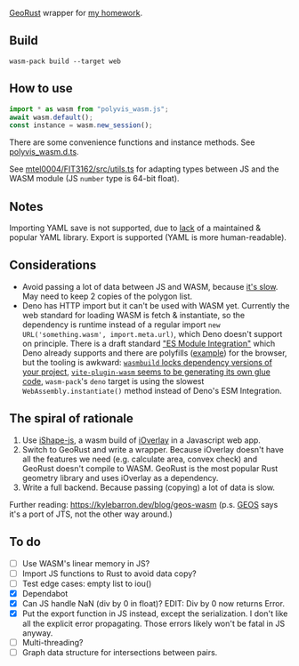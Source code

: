 [GeoRust](https://github.com/georust/geo) wrapper for [my homework](https://github.com/mtel0004/FIT3162).

## Build
`wasm-pack build --target web`

## How to use
```Javascript
import * as wasm from "polyvis_wasm.js";
await wasm.default();
const instance = wasm.new_session();
```
There are some convenience functions and instance methods. See [polyvis_wasm.d.ts](https://github.com/Klaaktu/polyvis-wasm/blob/pkg/polyvis_wasm.d.ts).

See [mtel0004/FIT3162/src/utils.ts](https://github.com/mtel0004/FIT3162/blob/main/src/utils.ts) for adapting types between JS and the WASM module (JS `number` type is 64-bit float).

## Notes
Importing YAML save is not supported, due to [lack](https://github.com/acatton/serde-yaml-ng?tab=readme-ov-file#update-july-2025) of a maintained & popular YAML library. Export is supported (YAML is more human-readable).

## Considerations
- Avoid passing a lot of data between JS and WASM, because [it's slow](https://rustwasm.github.io/docs/book/game-of-life/implementing.html#interfacing-rust-and-javascript). May need to keep 2 copies of the polygon list.
- Deno has HTTP import but it can't be used with WASM yet. Currently the web standard for loading WASM is fetch & instantiate, so the dependency is runtime instead of a regular import `new URL('something.wasm', import.meta.url)`, which Deno doesn't support on principle. There is a draft standard ["ES Module Integration"](https://github.com/WebAssembly/esm-integration/tree/main/proposals/esm-integration) which Deno already supports and there are polyfills ([example](https://github.com/Menci/vite-plugin-wasm)) for the browser, but the tooling is awkward: [`wasmbuild` locks dependency versions of your project](https://github.com/denoland/wasmbuild/blob/main/lib/versions.ts), [`vite-plugin-wasm` seems to be generating its own glue code](https://github.com/Menci/vite-plugin-wasm/blob/main/src/wasm-parser.ts), `wasm-pack`'s `deno` target is using the slowest `WebAssembly.instantiate()` method instead of Deno's ESM Integration.

## The spiral of rationale
1. Use [iShape-js](https://github.com/iShape-Rust/iShape-js), a wasm build of [iOverlay](https://github.com/iShape-Rust/iOverlay) in a Javascript web app.
2. Switch to GeoRust and write a wrapper. Because iOverlay doesn't have all the features we need (e.g. calculate area, convex check) and GeoRust doesn't compile to WASM. GeoRust is the most popular Rust geometry library and uses iOverlay as a dependency.
3. Write a full backend. Because passing (copying) a lot of data is slow.

Further reading: https://kylebarron.dev/blog/geos-wasm (p.s. [GEOS](https://libgeos.org/) says it's a port of JTS, not the other way around.)

## To do
- [ ] Use WASM's linear memory in JS?
- [ ] Import JS functions to Rust to avoid data copy?
- [ ] Test edge cases: empty list to iou()
- [x] Dependabot
- [x] Can JS handle NaN (div by 0 in float)? EDIT: Div by 0 now returns Error.
- [x] Put the export function in JS instead, except the serialization. I don't like all the explicit error propagating. Those errors likely won't be fatal in JS anyway.
- [ ] Multi-threading?
- [ ] Graph data structure for intersections between pairs.
